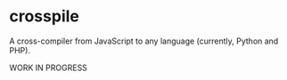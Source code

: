 # crosspile
A cross-compiler from JavaScript to any language (currently, Python and PHP).

WORK IN PROGRESS
